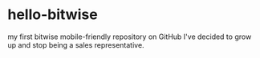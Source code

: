 # hello-bitwise
my first bitwise mobile-friendly repository on GitHub
I've decided to grow up and stop being a sales representative.
